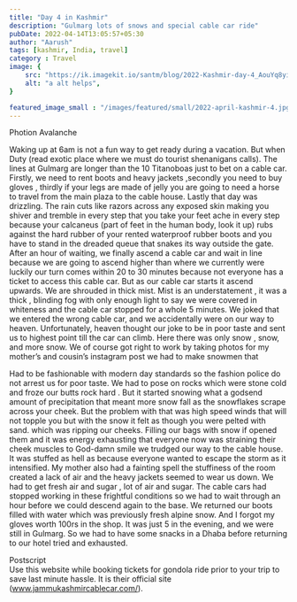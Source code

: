 ```yaml
---
title: "Day 4 in Kashmir"
description: "Gulmarg lots of snows and special cable car ride"
pubDate: 2022-04-14T13:05:57+05:30
author: "Aarush"
tags: [kashmir, India, travel]
category : Travel
image: {
    src: "https://ik.imagekit.io/santm/blog/2022-Kashmir-day-4_AouYq8yiL.webp",
    alt: "a alt helps",
}

featured_image_small : "/images/featured/small/2022-april-kashmir-4.jpg"
---
```

Photion Avalanche    

Waking up at 6am is not a fun way to get ready during a vacation. But when Duty (read exotic place where we must do tourist shenanigans  calls). The lines at Gulmarg are longer than the 10 Titanoboas just to bet on a cable car. Firstly, we need to rent boots and heavy jackets ,secondly you need to buy gloves , thirdly if your legs are made of jelly you are going to  need a horse to travel from the main plaza to the cable house. Lastly that day was drizzling. The rain cuts like razors across any exposed skin making you shiver and tremble  in every step that you take your feet ache in every step because your calcaneus (part of feet in the human body, look it up) rubs against the hard rubber of your rented waterproof rubber boots and you have to stand in the dreaded queue that snakes its way outside the gate. After an hour of waiting, we finally ascend a cable car and wait in line because we are going to ascend higher  than where we currently were luckily our turn comes within 20 to 30 minutes because not everyone has a ticket to access this cable car. But as our cable car starts it ascend upwards. We are shrouded in thick mist. Mist is an understatement , it was a thick , blinding fog with only enough light to say we were covered in whiteness and the cable car stopped for a whole 5 minutes. We joked that we entered the wrong cable car, and we accidentally were on our way to heaven. Unfortunately, heaven thought our joke to be in poor taste  and sent us to highest point till the car can climb. Here there was only snow , snow, and more snow. We of course got right to work by taking photos for my mother’s and cousin’s instagram post we had to make snowmen that    


Had to be fashionable with modern day standards so the fashion police do not arrest us for poor taste. We had to pose on rocks which were stone cold and froze our butts rock hard . But it started snowing what a godsend amount of precipitation that meant more snow fall as the snowflakes scrape across your cheek. But the problem with that was high speed winds that will not topple you but with the snow it felt as though you were pelted with sand. which was ripping our cheeks. Filling our bags with snow if opened them and it was energy exhausting that everyone now was straining their cheek muscles to God-damn smile we trudged our way to the cable house. It was stuffed as hell as because everyone wanted to escape the storm as it intensified. My mother also had a fainting spell the stuffiness of the room created a lack of air and the heavy jackets seemed to  wear us down. We had to get fresh air and sugar , lot of air and sugar. The cable cars had stopped working in  these frightful conditions so we had to wait through an hour before we could descend again to the base. We returned our boots filled with water which was previously fresh alpine snow. And I forgot my gloves worth 100rs in the shop. It was just  5 in the evening, and we were still in Gulmarg. So we had to have some snacks in a Dhaba before returning to our hotel  tried and exhausted.

Postscript   
Use this website while booking tickets for gondola ride prior to your trip to save last minute hassle. It is their official site (www.jammukashmircablecar.com/).


